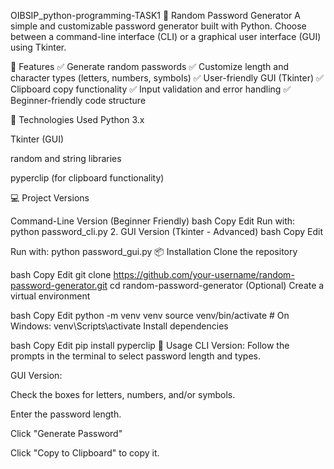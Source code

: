 OIBSIP_python-programming-TASK1
🔐 Random Password Generator A simple and customizable password generator built with Python. Choose between a command-line interface (CLI) or a graphical user interface (GUI) using Tkinter.

📌 Features ✅ Generate random passwords ✅ Customize length and character types (letters, numbers, symbols) ✅ User-friendly GUI (Tkinter) ✅ Clipboard copy functionality ✅ Input validation and error handling ✅ Beginner-friendly code structure

🧰 Technologies Used Python 3.x

Tkinter (GUI)

random and string libraries

pyperclip (for clipboard functionality)

💻 Project Versions

Command-Line Version (Beginner Friendly) bash Copy Edit
Run with:
python password_cli.py 2. GUI Version (Tkinter - Advanced) bash Copy Edit

Run with:
python password_gui.py 📦 Installation Clone the repository

bash Copy Edit git clone https://github.com/your-username/random-password-generator.git cd random-password-generator (Optional) Create a virtual environment

bash Copy Edit python -m venv venv source venv/bin/activate # On Windows: venv\Scripts\activate Install dependencies

bash Copy Edit pip install pyperclip 🚀 Usage CLI Version: Follow the prompts in the terminal to select password length and types.

GUI Version:

Check the boxes for letters, numbers, and/or symbols.

Enter the password length.

Click "Generate Password"

Click "Copy to Clipboard" to copy it.


